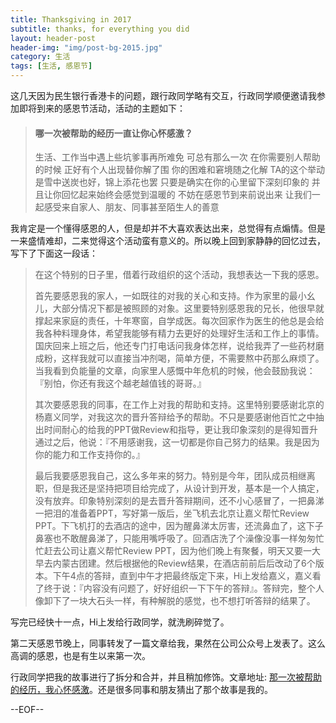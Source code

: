 ```yaml
---
title: Thanksgiving in 2017
subtitle: thanks, for everything you did
layout: header-post
header-img: "img/post-bg-2015.jpg"
category: 生活
tags: [生活, 感恩节]
---
```


这几天因为民生银行香港卡的问题，跟行政同学略有交互，行政同学顺便邀请我参加即将到来的感恩节活动，活动的主题如下：

> #### 哪一次被帮助的经历一直让你心怀感激？
> 
> 生活、工作当中遇上些坑爹事再所难免
> 可总有那么一次
> 在你需要别人帮助的时候
> 正好有个人出现替你解了围
> 你的困难和窘境随之化解
> TA的这个举动是雪中送炭也好，锦上添花也罢
> 只要是确实在你的心里留下深刻印象的
> 并且让你回忆起来始终会感觉到温暖的
> 不妨在感恩节到来前说出来
> 让我们一起感受来自家人、朋友、同事甚至陌生人的善意

我肯定是一个懂得感恩的人，但是却并不大喜欢表达出来，总觉得有点煽情。但是一来盛情难却，二来觉得这个活动蛮有意义的。所以晚上回到家静静的回忆过去，写下了下面这一段话：

> 在这个特别的日子里，借着行政组织的这个活动，我想表达一下我的感恩。
> 
> 首先要感恩我的家人，一如既往的对我的关心和支持。作为家里的最小幺儿，大部分情况下都是被照顾的对象。这里要特别感恩我的兄长，他很早就撑起来家庭的责任，十年寒窗，自学成医。每次回家作为医生的他总是会给我各种料理身体，希望我能够有精力去更好的处理好生活和工作上的事情。国庆回来上班之后，他还专门打电话问我身体怎样，说给我弄了一些药材磨成粉，这样我就可以直接当冲剂喝，简单方便，不需要熬中药那么麻烦了。当我看到负能量的文章，向家里人感慨中年危机的时候，他会鼓励我说：『别怕，你还有我这个越老越值钱的哥哥。』
> 
> 其次要感恩我的同事，在工作上对我的帮助和支持。这里特别要感谢北京的杨嘉义同学，对我这次的晋升答辩给予的帮助。不只是要感谢他百忙之中抽出时间耐心的给我的PPT做Review和指导，更让我印象深刻的是得知晋升通过之后，他说：『不用感谢我，这一切都是你自己努力的结果。我是因为你的能力和工作支持你的。』
> 
> 最后我要感恩我自己，这么多年来的努力。特别是今年，团队成员相继离职，但是我还是坚持把项目给完成了，从设计到开发，基本是一个人搞定，没有放弃。印象特别深刻的是去晋升答辩期间，还不小心感冒了，一把鼻涕一把泪的准备着PPT，写好第一版后，坐飞机去北京让嘉义帮忙Review PPT。下飞机打的去酒店的途中，因为醒鼻涕太厉害，还流鼻血了，这下子鼻塞也不敢醒鼻涕了，只能用嘴呼吸了。回酒店洗了个澡像没事一样匆匆忙忙赶去公司让嘉义帮忙Review PPT，因为他们晚上有聚餐，明天又要一大早去内蒙古团建。然后根据他的Review结果，在酒店前前后后改动了6个版本。下午4点的答辩，直到中午才把最终版定下来，Hi上发给嘉义，嘉义看了终于说：『内容没有问题了，好好组织一下下午的答辩』。答辩完，整个人像卸下了一块大石头一样，有种解脱的感觉，也不想打听答辩的结果了。

写完已经快十一点，Hi上发给行政同学，就洗刷碎觉了。

第二天感恩节晚上，同事转发了一篇文章给我，果然在公司公众号上发表了。这么高调的感恩，也是有生以来第一次。

行政同学把我的故事进行了拆分和合并，并且稍加修饰。文章地址: [那一次被帮助的经历，我心怀感激](https://mp.weixin.qq.com/s/AlhW_njvefLAZiIBzRAc_A)。还是很多同事和朋友猜出了那个故事是我的。

--EOF--






